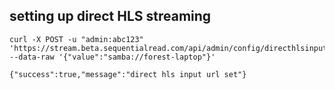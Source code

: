 ## setting up direct HLS streaming

```
curl -X POST -u "admin:abc123" 'https://stream.beta.sequentialread.com/api/admin/config/directhlsinputurl' --data-raw '{"value":"samba://forest-laptop"}'
```

```
{"success":true,"message":"direct hls input url set"}
```